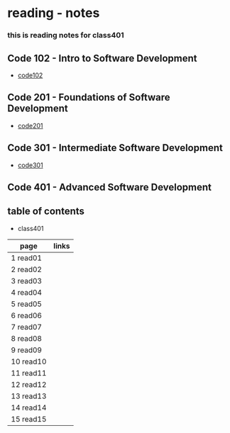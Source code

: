 # reading - notes 
### this is reading notes for class401

## Code 102 - Intro to Software Development
+ [code102](https://abu-al3ees.github.io/reading-notes/)
## Code 201 - Foundations of Software Development
+ [code201](https://abu-al3ees.github.io/reading-notes201/)
## Code 301 - Intermediate Software Development
+ [code301](https://abu-al3ees.github.io/reading-notes301/)
## Code 401 - Advanced Software Development

## table of contents
- class401

page | links
---- | -----
1 read01| 
2 read02| 
3 read03| 
4 read04| 
5 read05|
6 read06| 
7 read07| 
8 read08|
9 read09|
10 read10| 
11 read11| 
12 read12| 
13 read13|
14 read14|
15 read15| 
